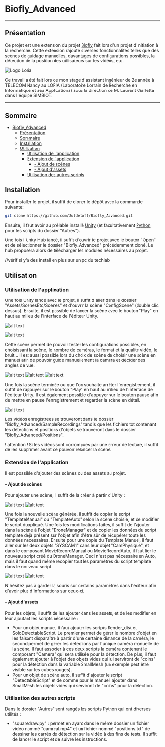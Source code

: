 # Biofly_Advanced

---

## Présentation

Ce projet est une extension du projet [Biofly](https://github.com/Juldetoff/PIDR_Demo_Biofly/tree/main) fait lors d'un projet d'initiation à la recherche. Cette extension rajoute diverses fonctionnalités telles que des scènes de guidage manuelles, davantages de configurations possibles, la détection de la position des utilisateurs sur les vidéos, etc.

![Logo Loria](Assets/ScenesEtc/Images/logo_loria_complet.jpg)

Ce travail a été fait lors de mon stage d'assistant ingénieur de 2e année à TELECOM Nancy au LORIA (Laboratoire Lorrain de Recherche en Informatique et ses Applications) sous la direction de M. Laurent Ciarletta dans l'équipe SIMBIOT.

---

## Sommaire

- [Biofly\_Advanced](#biofly_advanced)
  - [Présentation](#présentation)
  - [Sommaire](#sommaire)
  - [Installation](#installation)
  - [Utilisation](#utilisation)
    - [Utilisation de l'application](#utilisation-de-lapplication)
    - [Extension de l'application](#extension-de-lapplication)
      - [- Ajout de scènes](#--ajout-de-scènes)
      - [- Ajout d'assets](#--ajout-dassets)
    - [Utilisation des autres scripts](#utilisation-des-autres-scripts)

## Installation

Pour installer le projet, il suffit de cloner le dépôt avec la commande suivante:
  
```bash
git clone https://github.com/Juldetoff/Biofly_Advanced.git
```

Ensuite, il faut avoir au prélable installé [Unity](https://unity.com/fr) (et facultativement [Python](https://www.python.org/downloads/) pour les scripts du dossier "Autres").

Une fois l'Unity Hub lancé, il suffit d'ouvrir le projet avec le bouton "Open" et de sélectionner le dossier "Biofly_Advanced" précédemment cloné. Le hub proposera alors de télécharger les modules nécessaires au projet.

//vérif si y'a des install en plus sur un pc du techlab

## Utilisation

### Utilisation de l'application

Une fois Unity lancé avec le projet, il suffit d'aller dans le dossier "Assets/ScenesEtc/Scenes" et d'ouvrir la scène "ConfigScene" (double clic dessus). Ensuite, il est possible de lancer la scène avec le bouton "Play" en haut au milieu de l'interface de l'éditeur Unity.

![alt text](Assets/ScenesEtc/Images/Git/Select_Config.png)

![alt text](Assets/ScenesEtc/Images/Git/PlayButton.png)

Cette scène permet de pouvoir tester les configurations possibles, en choisissant la scène, le nombre de caméras, le format et la qualité vidéo, le bruit... Il est aussi possible lors du choix de scène de choisir une scène en manuel afin de pouvoir guide manuellement la caméra et décider des angles de vue.

![alt text](Assets/ScenesEtc/Images/Git/SceneConfig1.png)
![alt text](Assets/ScenesEtc/Images/Git/SceneConfig2.png)
![alt text](Assets/ScenesEtc/Images/Git/SceneConfig3.png)

Une fois la scène terminée ou que l'on souhaite arrêter l'enregistrement, il suffit de rappuyer sur le bouton "Play" en haut au milieu de l'interface de l'éditeur Unity. Il est également possible d'appuyer sur le bouton pause afin de mettre en pause l'enregistrement et regarder la scène en détail.

![alt text](Assets/ScenesEtc/Images/Git/PlayOrPause.png)

Les vidéos enregistrées se trouveront dans le dossier "Biofly_Advanced/SampleRecordings" tandis que les fichiers txt contenant les détections et positions d'objets se trouveront dans le dossier "Biofly_Advanced/Positions".

! attention ! Si les vidéos sont corrompues par une erreur de lecture, il suffit de les supprimer avant de pouvoir relancer la scène.

### Extension de l'application

Il est possible d'ajouter des scènes ou des assets au projet.

#### - Ajout de scènes

Pour ajouter une scène, il suffit de la créer à partir d'Unity :

![alt text](Assets/ScenesEtc/Images/Git/NewScene.png)
![alt text](Assets/ScenesEtc/Images/Git/Choix_Template_Scene.png)

Une fois la nouvelle scène générée, il suffit de copier le script "TemplateManual" ou "TemplateAuto" selon la scène choisie, et de modifier le script duppliqué.
Une fois les modifications faites, il suffit de l'ajouter dans la scène à l'objet "DroneManager" et de copier les données du script template déjà présent sur l'objet afin d'être sûr de récupérer toute les données nécessaires.
Ensuite pour une copie du Template Manuel, il faut aller sur les deux objets "SYSCAM1" dans leur objet "CamPhysique", et dans le composant MovieRecordManual ou MovieRecordAuto, il faut lier le nouveau script créé du DroneManager. Ceci n'est pas nécessaire en Auto, mais il faut quand même recopier tout les paramètres du script template dans le nouveau script.

![alt text](Assets/ScenesEtc/Images/Git/TemplateAuto.png)
![alt text](Assets/ScenesEtc/Images/Git/TemplateManuel.png)

N'hésitez pas à garder la souris sur certains paramètres dans l'éditeur afin d'avoir plus d'informations sur ceux-ci.

#### - Ajout d'assets

Pour les objets, il suffit de les ajouter dans les assets, et de les modifier en leur ajoutant les scripts nécessaire :

- Pour un objet manuel, il faut ajouter les scripts Render_dist et SoloDetectableScript. Le premier permet de gérer le nombre d'objet en les faisant disparaître à partir d'une certaine distance de la caméra, le second permet de gérer les detections par l'unique caméra manuelle de la scène. Il faut associer à ces deux scripts la caméra contenant le composant "Camera" qui sera utilisée pour la détection. De plus, il faut également ajouter à l'objet des objets vides qui lui serviront de "coins" pour la détection dans la variable SmallMesh (un exemple peut être visible sur les cubes rouges).
- Pour un objet de scène auto, il suffit d'ajouter le script "DetectableScript" et de comme pour le manuel, ajouter dans SmallMesh les objets vides qui serviront de "coins" pour la détection.

### Utilisation des autres scripts

Dans le dossier "Autres" sont rangés les scripts Python qui ont diverses utilités :

- "squaredraw.py" : permet en ayant dans le même dossier un fichier vidéo nommé "camreal.mp4" et un fichier nommé "positions.txt" de dessiner les carrés de détection sur la vidéo à des fins de tests. Il suffit de lancer le script et de suivre les instructions.  
